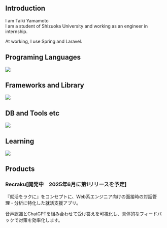 ## Introduction

I am Taiki Yamamoto  
I am a student of Shizuoka University and working as an engineer in internship.

At working, I use Spring and Laravel.

## Programing Languages
![](https://skillicons.dev/icons?i=java,python,php,go,ruby,html,css,scss,js)

## Frameworks and Library
![](https://skillicons.dev/icons?i=spring,django,laravel,rails,jquery,react,bootstrap,pytorch)

## DB and Tools etc
![](https://skillicons.dev/icons?i=postgresql,mysql,docker,git,github,gitlab,linux,vite,wordpress,figma)

## Learning
![](https://skillicons.dev/icons?i=ts)

## Products

### Recraku[開発中　2025年6月に第1リリースを予定]

『就活をラクに』をコンセプトに、Web系エンジニア向けの面接時の対話管理・分析に特化した就活支援アプリ。

音声認識とChatGPTを組み合わせて受け答えを可視化し、具体的なフィードバックで対策を効率化します。


<!--
**yamataiki/yamataiki** is a ✨ _special_ ✨ repository because its `README.md` (this file) appears on your GitHub profile.

Here are some ideas to get you started:

- 🔭 I’m currently working on ...
- 🌱 I’m currently learning ...
- 👯 I’m looking to collaborate on ...
- 🤔 I’m looking for help with ...
- 💬 Ask me about ...
- 📫 How to reach me: ...
- 😄 Pronouns: ...
- ⚡ Fun fact: ...
-->
